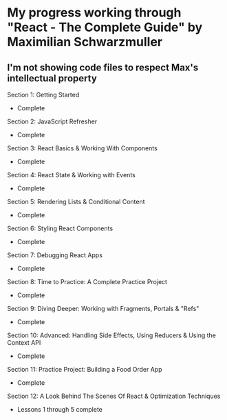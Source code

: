 # My progress working through "React - The Complete Guide" by Maximilian Schwarzmuller

## I'm not showing code files to respect Max's intellectual property

Section 1: Getting Started

- Complete

Section 2: JavaScript Refresher

- Complete

Section 3: React Basics & Working With Components

- Complete

Section 4: React State & Working with Events

- Complete

Section 5: Rendering Lists & Conditional Content

- Complete

Section 6: Styling React Components

- Complete

Section 7: Debugging React Apps

- Complete

Section 8: Time to Practice: A Complete Practice Project

- Complete

Section 9: Diving Deeper: Working with Fragments, Portals &
"Refs"

- Complete

Section 10: Advanced: Handling Side Effects, Using Reducers &
Using the Context API

- Complete

Section 11: Practice Project: Building a Food Order App

- Complete

Section 12: A Look Behind The Scenes Of React & Optimization
Techniques

- Lessons 1 through 5 complete

